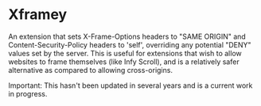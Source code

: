 # Xframey
An extension that sets X-Frame-Options headers to "SAME ORIGIN" and Content-Security-Policy headers to 'self', overriding any potential "DENY" values set by the server.
This is useful for extensions that wish to allow websites to frame themselves (like Infy Scroll), and is a relatively safer alternative as compared to allowing cross-origins.

Important: This hasn't been updated in several years and is a current work in progress.
